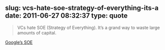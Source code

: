 slug: vcs-hate-soe-strategy-of-everything-its-a
date: 2011-06-27 08:32:37
type: quote
---

> VCs hate SOE (Strategy of Everything). It’s a grand way to waste large amounts of capital.

[Google’s SOE](http://www.mondaynote.com/2011/06/26/google%e2%80%99s-soe-strategy-of-everything/?utm_source=feedburner&utm_medium=feed&utm_campaign=Feed%3A+monday-note+%28Monday+Note%29)
